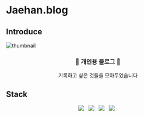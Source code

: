 # Jaehan.blog

## Introduce
![thumbnail](https://user-images.githubusercontent.com/79848632/220535309-f7a02b94-5eab-46bf-867c-8c9c82475620.png)

<h3 align="center">🎉 개인용 블로그 🎉</h3>
<p align="center">기록하고 싶은 것들을 모아두었습니다</p>


## Stack
<p align="center">
<img src="https://img.shields.io/badge/Remix-000000?style=for-the-badge&logo=Remix&logoColor=white"/>&nbsp;&nbsp;
<img src="https://img.shields.io/badge/Typescript-3178C6?style=for-the-badge&logo=Typescript&logoColor=white"/>&nbsp;&nbsp;
<img src="https://img.shields.io/badge/TailwindCSS-06B6D4?style=for-the-badge&logo=TailwindCSS&logoColor=white"/>&nbsp;&nbsp;
<img src="https://img.shields.io/badge/Firebase-FFA611?style=for-the-badge&logo=Firebase&logoColor=white"/>&nbsp;&nbsp;
</p>

